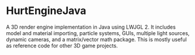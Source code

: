 # HurtEngineJava

A 3D render engine implementation in Java using LWJGL 2. It includes model and material importing, particle systems, GUIs, multiple light sources, dynamic cameras, and a matrix/vector math package. This is mostly useful as reference code for other 3D game projects.
